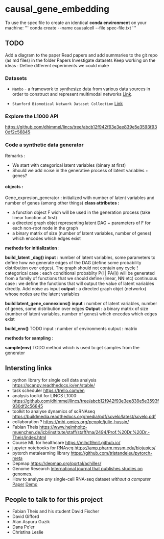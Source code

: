 # causal_gene_embedding

To use the spec file to create an identical **conda environment** on your machine:
'''
conda create --name causalcell --file spec-file.txt
'''

## TODO

Add a diagram to the paper
Read papers and add summaries to the git repo (as md files) in the folder Papers
Investigate datasets
Keep working on the ideas : 
Define different experiments we could make

### Datasets

- ```Mambo``` - a framework to synthesize data from various data sources in order to construct and represent multimodal networks
 [Link](http://snap.stanford.edu/mambo/#tutorial).

- ``` Stanford Biomedical Network Dataset Collection ``` [Link](http://snap.stanford.edu/biodata/index.html)

### Explore the L1000 API

https://github.com/dhimmel/lincs/tree/abcb12f942f93e3ee839e5e3593f930df2c56845

### Code a synthetic data generator

Remarks : 
- We start with categorical latent variables (binary at first)
- Should we add noise in the generative process of latent variables + genes?

#### objects :

Gene_expresion_generator : initialized with number of latent variables and number of genes (among other things)
**class attributes :**
- a function object F wich will be used in the generation process (take linear function at first)
- a directed graph objet representing latent DAG + parameters of F for each non-root node in the graph
- a binary matrix of size (number of latent variables, number of genes) which encodes which edges exist

**methods for initialization** :

**build_latent _dag()**
**input** : number of latent variables, some parameters to define how we generate edges of the DAG (define some probability distribution over edges). The graph should not contain any cycle !
categorical case : each conditional probabilty P(l | PA(l)) will be generated from a family of functions that we should define (linear, NN etc)
continuous case : we define the functions that will output the value of latent variables directly. Add noise as input
**output** : a directed graph objet (networkx) whose nodes are the latent variables

**build latent_gene_connexions()**
**input** : number of latent variables, number of genes, some distribution over edges
**Output** : a binary matrix of size (number of latent variables, number of genes) which encodes which edges exist

**build_env()** TODO
input : number of environments
output : matrix

**methods for sampling** :

**sample(env)** TODO
method which is used to get samples from the generator

## Intersting links

- python library for single cell data analysis https://scanpy.readthedocs.io/en/stable/
- task scheduler https://trello.com/en
- analysis toolkit for LINCS L1000 https://github.com/dhimmel/lincs/tree/abcb12f942f93e3ee839e5e3593f930df2c56845
- toolkit to analyse dynamics of scRNAseq https://buildmedia.readthedocs.org/media/pdf/scvelo/latest/scvelo.pdf
- collaboration ? https://mhi-omics.org/people/julie-hussin/
- Fabian Theis https://www.helmholtz-muenchen.de/icb/institute/staff/staff/ma/2494/Prof.%20Dr.%20Dr.-Theis/index.html
- Course ML for healthcare https://mlhc19mit.github.io/
- jupyter notebooks for RNAseq https://amp.pharm.mssm.edu/biojupies/
- pytorch metalearning library https://github.com/tristandeleu/pytorch-meta
- Depmap https://depmap.org/portal/achilles/
- Genome Research [International journal that publishes studies on genomes](https://genome.cshlp.org/site/misc/about.xhtml).
- How to analyze *any* single-cell RNA-seq dataset *without a computer* [Paper](https://www.biorxiv.org/content/10.1101/673285v2) [Demo](https://colab.research.google.com/github/BUStools/getting_started/blob/master/google_colab_kallisto_bustools.ipynb)

## People to talk to for this project
- Fabian Theis and his student David Fischer
- David Gifford
- Alan Aspuru Guzik
- Dana Pe'er
- Christina Leslie

